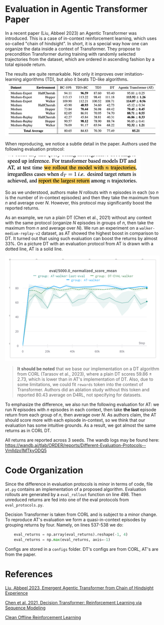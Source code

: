 # Evaluation in Agentic Transformer Paper

In a recent paper (Liu, Abbeel 2023) an Agentic Transformer was introduced. This is a case of in-context 
reinforcement learning, which uses so-called "chain of hindsight". In short, it is a special way how one can organize 
the data inside a context of Transformer. They propose to precondition Transformer during training with randomly 
selected trajectories from the dataset, which are ordered in ascending fashion by a total episode return.

The results are quite remarkable. Not only it improves over imitation-learning algorithms (TD), but also it beats 
TD-like algorithms. 
![img.png](img/table.png)

When reproducing, we notice a subtle detail in the paper. Authors used the following evaluation protocol:

![img.png](img/quote.png)

So as we understood, authors make $N$ rollouts with n episodes in each (so $n$ is the number of in-context 
episodes) and then they take the maximum from $n$ and average over $N$. However, this protocol may significantly 
boost the reported returns. 

As an example, we run a plain DT (Chen et al., 2021) without any context with the same protocol (organize $N$ 
episodes in 
groups of 
$n$, then take the maximum from $n$ and average over $N$). We run an experiment on a `walker-medium-replay-v2` dataset, 
as AT showed the highest boost in comparison to DT.  It turned out that using such evaluation can boost  the returns 
by almost 33%. On a picture DT with an evaluation protocol from AT is drawn with a dotted line, AT is a solid line.

![img.png](img/wandb.png) 

> **It should be noted** that we base our implementation on a DT algorithm from CORL (Tarasov et al., 2023), where a
plain DT scores 59.86 ± 2.73, which is lower than in AT's implementation of DT. Also, due to some limitations, we 
could fit `rewards` token into the context of Transformer. Authors did an ablation study without this token and 
reported 80.43 average on D4RL, not specifying for datasets.

To emphasize the difference, we also run the following evaluation for AT: we run $N$ episodes with $n$ episodes in 
each context, then take **the last** episode return from each group of $n$, then average over $N$. As authors claim, 
the AT should score more with each episode in-context, so we think that our evaluation has some intuitive grounds. 
As a result, we got almost the same returns as in CORL DT. 

All returns are reported across 3 seeds.
The wandb logs may be found here: https://wandb.ai/tlab/ORDER/reports/Different-Evaluation-Protocols--Vmlldzo1MTkyODQ5

# Code Organization

Since the difference in evaluation protocols is minor in terms of code, file `at.py` contains an implementation of a 
proposed algorithm. Evaluation rollouts are generated by a `eval_rollout` function on line 498. Then unreduced 
returns are fed into one of the eval protocols from `eval_protocols.py`.

Decision Transformer is taken from CORL and is subject to a minor change. To reproduce AT's evaluation we form a 
quasi-in-context episodes by grouping returns by four. Namely, on lines 537-538 we do:

```python
    eval_returns = np.array(eval_returns).reshape(-1, 4)
    eval_returns = np.max(eval_returns, axis=-1)
```

Configs are stored in a `configs` folder. DT's configs are from CORL, AT's are from the paper.

# References
[Liu, Abbeel 2023, Emergent Agentic Transformer from Chain of Hindsight Experience](https://arxiv.org/pdf/2305.16554)

[Chen et al. 2021, Decision Transformer: Reinforcement Learning via Sequence Modeling](https://arxiv.org/pdf/2106.01345)

[Clean Offline Reinforcement Learning](https://github.com/corl-team/CORL)